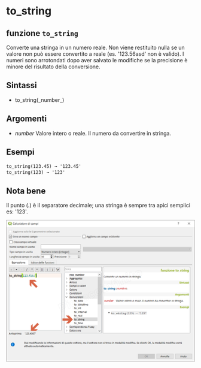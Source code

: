 # to\_string

## funzione `to_string`

Converte una stringa in un numero reale. Non viene restituito nulla se un valore non può essere convertito a reale \(es. '123.56asd' non è valido\). I numeri sono arrotondati dopo aver salvato le modifiche se la precisione è minore del risultato della conversione.

## Sintassi

* to_string\(\_number_\)

## Argomenti

* _number_ Valore intero o reale. Il numero da convertire in stringa.

## Esempi

```text
to_string(123.45) → '123.45'
to_string(123) → '123'
```

## Nota bene

Il punto \(.\) è il separatore decimale; una stringa è sempre tra apici semplici es: '123'.

![](../../../.gitbook/assets/to_string1%20%283%29.png)

